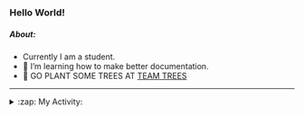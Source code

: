 ### Hello World!

##### About:
- Currently I am a student.
- 🌱 I’m learning how to make better documentation.
- 🌱 GO PLANT SOME TREES AT [TEAM TREES](https://teamtrees.org/)

---
<details>
  <summary>:zap: My Activity:</summary>
  
<!--START_SECTION:waka-->
![Code Time](http://img.shields.io/badge/Code%20Time-1%2C132%20hrs%204%20mins-blue)

**I'm a Night 🦉** 

```text
🌞 Morning                1197 commits        ██░░░░░░░░░░░░░░░░░░░░░░░   08.54 % 
🌆 Daytime                5141 commits        █████████░░░░░░░░░░░░░░░░   36.69 % 
🌃 Evening                4032 commits        ███████░░░░░░░░░░░░░░░░░░   28.78 % 
🌙 Night                  3642 commits        ██████░░░░░░░░░░░░░░░░░░░   25.99 % 
```
📅 **I'm Most Productive on Wednesday** 

```text
Monday                   2175 commits        ████░░░░░░░░░░░░░░░░░░░░░   15.52 % 
Tuesday                  1757 commits        ███░░░░░░░░░░░░░░░░░░░░░░   12.54 % 
Wednesday                3269 commits        ██████░░░░░░░░░░░░░░░░░░░   23.33 % 
Thursday                 1655 commits        ███░░░░░░░░░░░░░░░░░░░░░░   11.81 % 
Friday                   1350 commits        ██░░░░░░░░░░░░░░░░░░░░░░░   09.63 % 
Saturday                 1273 commits        ██░░░░░░░░░░░░░░░░░░░░░░░   09.09 % 
Sunday                   2533 commits        █████░░░░░░░░░░░░░░░░░░░░   18.08 % 
```


📊 **This Week I Spent My Time On** 

```text
🔥 Editors: 
VS Code                  1 hr 12 mins        █████████████████████████   100.00 % 

🐱‍💻 Projects: 
praise                   52 mins             ██████████████████░░░░░░░   72.68 % 
discord-bot              19 mins             ███████░░░░░░░░░░░░░░░░░░   27.32 % 
```


 Last Updated on 04/06/2023 18:07:35 UTC
<!--END_SECTION:waka-->
</details>
